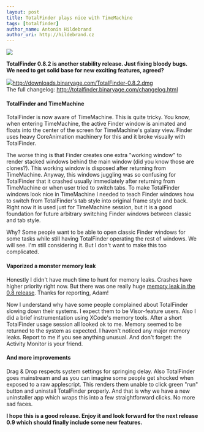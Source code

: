 ```yaml
---
layout: post
title: TotalFinder plays nice with TimeMachine
tags: [totalfinder]
author_name: Antonin Hildebrand
author_uri: http://hildebrand.cz
---
```


<img src="{{site.url}}/shared/img/icons/totalfinder-64.png" class="intro-icon"/>

**TotalFinder 0.8.2 is another stability release. Just fixing bloody bugs.<br/>We need to get solid base for new exciting features, agreed?**

<div class="blog-download">
    <a class="download-link" href="http://downloads.binaryage.com/TotalFinder-0.8.2.dmg"><img src="{{site.url}}/shared/img/small-download-button.png"/><span>http://downloads.binaryage.com/TotalFinder-0.8.2.dmg</span></a>
    <div class="download-note">The full changelog: <a href="http://totalfinder.binaryage.com/changelog.html">http://totalfinder.binaryage.com/changelog.html</a></div>
</div>

#### TotalFinder and TimeMachine 

TotalFinder is now aware of TimeMachine. This is quite tricky. You know, when entering TimeMachine, the active Finder window is animated and floats into the center of the screen for TimeMachine's galaxy view. Finder uses heavy CoreAnimation machinery for this and it broke visually with TotalFinder. 

The worse thing is that Finder creates one extra "working window" to render stacked windows behind the main window (did you know those are clones?). This working window is disposed after returning from TimeMachine. Anyway, this windows juggling was so confusing for TotalFinder that it crashed usually immediately after returning from TimeMachine or when user tried to switch tabs. To make TotalFinder windows look nice in TimeMachine I needed to teach Finder windows how to switch from TotalFinder's tab style into original frame style and back. Right now it is used just for TimeMachine session, but it is a good foundation for future arbitrary switching Finder windows between classic and tab style.

Why? Some people want to be able to open classic Finder windows for some tasks while still having TotalFinder operating the rest of windows. We will see. I'm still considering it. But I don't want to make this too complicated.

#### Vaporized a monster memory leak

Honestly I didn't have much time to hunt for memory leaks. Crashes have higher priority right now. But there was one really huge <a href="http://getsatisfaction.com/binaryage/topics/memory_leak_upon_hiding">memory leak in the 0.8 release</a>. Thanks for reporting, Adam! 

Now I understand why have some people complained about TotalFinder slowing down their systems. I expect them to be Visor-feature users. Also I did a brief instrumentation using XCode's memory tools. After a short TotalFinder usage session all looked ok to me. Memory seemed to be returned to the system as expected. I haven't noticed any major memory leaks. Report to me if you see anything unusual. And don't forget: the Activity Monitor is your friend.

#### And more improvements

Drag &amp; Drop respects system settings for springing delay. Also TotalFinder goes mainstream and as you can imagine some people get shocked when exposed to a raw applescript. This renders them unable to click green "run" button and uninstall TotalFinder properly. And that is why we have a new uninstaller app which wraps this into a few straightforward clicks. No more sad faces.

**I hope this is a good release. Enjoy it and look forward for the next release 0.9 which should finally include some new features.**